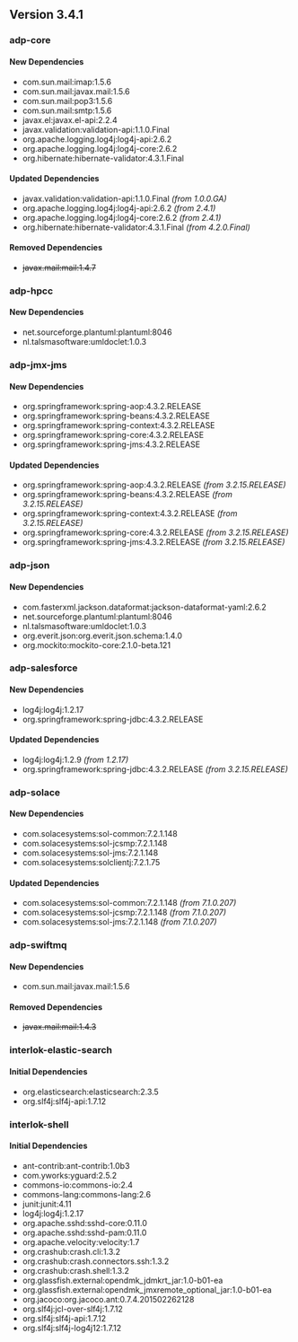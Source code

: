 ## Version 3.4.1 ##

### adp-core ###

#### New Dependencies ####
- com.sun.mail:imap:1.5.6
- com.sun.mail:javax.mail:1.5.6
- com.sun.mail:pop3:1.5.6
- com.sun.mail:smtp:1.5.6
- javax.el:javax.el-api:2.2.4
- javax.validation:validation-api:1.1.0.Final
- org.apache.logging.log4j:log4j-api:2.6.2
- org.apache.logging.log4j:log4j-core:2.6.2
- org.hibernate:hibernate-validator:4.3.1.Final

#### Updated Dependencies ####
- javax.validation:validation-api:1.1.0.Final *(from 1.0.0.GA)*
- org.apache.logging.log4j:log4j-api:2.6.2 *(from 2.4.1)*
- org.apache.logging.log4j:log4j-core:2.6.2 *(from 2.4.1)*
- org.hibernate:hibernate-validator:4.3.1.Final *(from 4.2.0.Final)*

#### Removed Dependencies ####
- ~~javax.mail:mail:1.4.7~~

### adp-hpcc ###

#### New Dependencies ####
- net.sourceforge.plantuml:plantuml:8046
- nl.talsmasoftware:umldoclet:1.0.3

### adp-jmx-jms ###

#### New Dependencies ####
- org.springframework:spring-aop:4.3.2.RELEASE
- org.springframework:spring-beans:4.3.2.RELEASE
- org.springframework:spring-context:4.3.2.RELEASE
- org.springframework:spring-core:4.3.2.RELEASE
- org.springframework:spring-jms:4.3.2.RELEASE

#### Updated Dependencies ####
- org.springframework:spring-aop:4.3.2.RELEASE *(from 3.2.15.RELEASE)*
- org.springframework:spring-beans:4.3.2.RELEASE *(from 3.2.15.RELEASE)*
- org.springframework:spring-context:4.3.2.RELEASE *(from 3.2.15.RELEASE)*
- org.springframework:spring-core:4.3.2.RELEASE *(from 3.2.15.RELEASE)*
- org.springframework:spring-jms:4.3.2.RELEASE *(from 3.2.15.RELEASE)*

### adp-json ###

#### New Dependencies ####
- com.fasterxml.jackson.dataformat:jackson-dataformat-yaml:2.6.2
- net.sourceforge.plantuml:plantuml:8046
- nl.talsmasoftware:umldoclet:1.0.3
- org.everit.json:org.everit.json.schema:1.4.0
- org.mockito:mockito-core:2.1.0-beta.121

### adp-salesforce ###

#### New Dependencies ####
- log4j:log4j:1.2.17
- org.springframework:spring-jdbc:4.3.2.RELEASE

#### Updated Dependencies ####
- log4j:log4j:1.2.9 *(from 1.2.17)*
- org.springframework:spring-jdbc:4.3.2.RELEASE *(from 3.2.15.RELEASE)*

### adp-solace ###

#### New Dependencies ####
- com.solacesystems:sol-common:7.2.1.148
- com.solacesystems:sol-jcsmp:7.2.1.148
- com.solacesystems:sol-jms:7.2.1.148
- com.solacesystems:solclientj:7.2.1.75

#### Updated Dependencies ####
- com.solacesystems:sol-common:7.2.1.148 *(from 7.1.0.207)*
- com.solacesystems:sol-jcsmp:7.2.1.148 *(from 7.1.0.207)*
- com.solacesystems:sol-jms:7.2.1.148 *(from 7.1.0.207)*

### adp-swiftmq ###

#### New Dependencies ####
- com.sun.mail:javax.mail:1.5.6

#### Removed Dependencies ####
- ~~javax.mail:mail:1.4.3~~

### interlok-elastic-search ###

#### Initial Dependencies ####
- org.elasticsearch:elasticsearch:2.3.5
- org.slf4j:slf4j-api:1.7.12

### interlok-shell ###

#### Initial Dependencies ####
- ant-contrib:ant-contrib:1.0b3
- com.yworks:yguard:2.5.2
- commons-io:commons-io:2.4
- commons-lang:commons-lang:2.6
- junit:junit:4.11
- log4j:log4j:1.2.17
- org.apache.sshd:sshd-core:0.11.0
- org.apache.sshd:sshd-pam:0.11.0
- org.apache.velocity:velocity:1.7
- org.crashub:crash.cli:1.3.2
- org.crashub:crash.connectors.ssh:1.3.2
- org.crashub:crash.shell:1.3.2
- org.glassfish.external:opendmk_jdmkrt_jar:1.0-b01-ea
- org.glassfish.external:opendmk_jmxremote_optional_jar:1.0-b01-ea
- org.jacoco:org.jacoco.ant:0.7.4.201502262128
- org.slf4j:jcl-over-slf4j:1.7.12
- org.slf4j:slf4j-api:1.7.12
- org.slf4j:slf4j-log4j12:1.7.12
